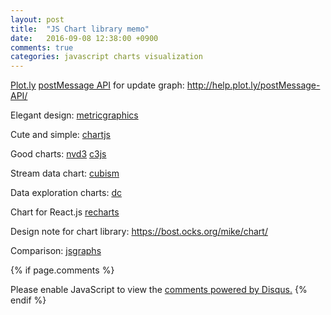 ```yaml
---
layout: post
title:  "JS Chart library memo"
date:   2016-09-08 12:38:00 +0900
comments: true
categories: javascript charts visualization
---
```


[Plot.ly](https://plot.ly/javascript/) [postMessage API](https://github.com/plotly/postMessage-API) for update graph: http://help.plot.ly/postMessage-API/



Elegant design: [metricgraphics](http://metricsgraphicsjs.org/)

Cute and simple: [chartjs](http://www.chartjs.org/)

Good charts: [nvd3](http://nvd3.org/livecode/index.html) [c3js](http://c3js.org/)

Stream data chart: [cubism](http://square.github.io/cubism/)



Data exploration charts: [dc](https://dc-js.github.io/dc.js/)

Chart for React.js [recharts](http://recharts.org/)



Design note for chart library: https://bost.ocks.org/mike/chart/

Comparison: [jsgraphs](http://www.jsgraphs.com/)

{% if page.comments %}
<div id="disqus_thread"></div>
<script>

/**
*  RECOMMENDED CONFIGURATION VARIABLES: EDIT AND UNCOMMENT THE SECTION BELOW TO INSERT DYNAMIC VALUES FROM YOUR PLATFORM OR CMS.
*  LEARN WHY DEFINING THESE VARIABLES IS IMPORTANT: https://disqus.com/admin/universalcode/#configuration-variables*/
var disqus_config = function () {
this.page.url = "http://blog.tranvinhcuong.me{{ page.url}}";  // Replace PAGE_URL with your page's canonical URL variable
this.page.identifier = "{{page.id}}";
};
(function() { // DON'T EDIT BELOW THIS LINE
var d = document, s = d.createElement('script');
s.src = '//cuongmemo.disqus.com/embed.js';
s.setAttribute('data-timestamp', +new Date());
(d.head || d.body).appendChild(s);
})();
</script>
<noscript>Please enable JavaScript to view the <a href="https://disqus.com/?ref_noscript">comments powered by Disqus.</a></noscript>
{% endif %}
